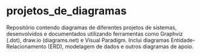 # projetos_de_diagramas
Repositório contendo diagramas de diferentes projetos de sistemas, desenvolvidos e documentados utilizando ferramentas como Graphviz (.dot), draw.io (diagrams.net) e Visual Paradigm. Inclui diagramas Entidade-Relacionamento (ERD), modelagem de dados e outros diagramas de apoio.
